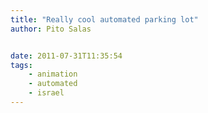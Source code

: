 ```yaml
---
title: "Really cool automated parking lot"
author: Pito Salas


date: 2011-07-31T11:35:54
tags:
    - animation
    - automated
    - israel
---
```





